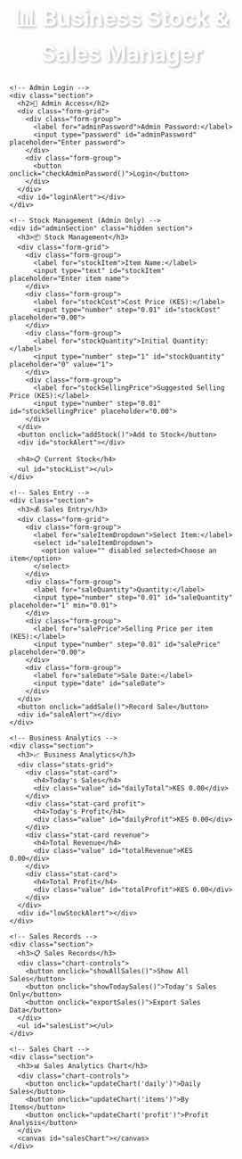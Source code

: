 <!DOCTYPE html>
<html lang="en">
<head>
  <meta charset="UTF-8" />
  <meta name="viewport" content="width=device-width, initial-scale=1.0"/>
  <title>📊 Business Stock & Sales Manager</title>
  <style>
    * {
      box-sizing: border-box;
      margin: 0;
      padding: 0;
    }
    
    body {
      font-family: 'Segoe UI', Tahoma, Geneva, Verdana, sans-serif;
      background: linear-gradient(135deg, #667eea 0%, #764ba2 100%);
      min-height: 100vh;
      padding: 20px;
      color: #333;
    }
    
    .container {
      max-width: 1200px;
      margin: 0 auto;
    }
    
    h1 {
      text-align: center;
      color: white;
      margin-bottom: 30px;
      font-size: 2.5rem;
      text-shadow: 2px 2px 4px rgba(0,0,0,0.3);
    }
    
    .section {
      background: rgba(255, 255, 255, 0.95);
      margin-bottom: 20px;
      padding: 25px;
      border-radius: 15px;
      box-shadow: 0 8px 32px rgba(0,0,0,0.1);
      backdrop-filter: blur(10px);
      border: 1px solid rgba(255, 255, 255, 0.2);
    }
    
    .section h2, .section h3 {
      color: #333;
      margin-bottom: 20px;
      padding-bottom: 10px;
      border-bottom: 2px solid #667eea;
    }
    
    .form-grid {
      display: grid;
      grid-template-columns: repeat(auto-fit, minmax(250px, 1fr));
      gap: 15px;
      margin-bottom: 20px;
    }
    
    .form-group {
      display: flex;
      flex-direction: column;
    }
    
    label {
      font-weight: 600;
      margin-bottom: 5px;
      color: #555;
    }
    
    input[type="text"],
    input[type="number"],
    input[type="password"],
    input[type="date"],
    select,
    button {
      padding: 12px 15px;
      border: 2px solid #ddd;
      border-radius: 8px;
      font-size: 14px;
      transition: all 0.3s ease;
      background: white;
    }
    
    input:focus, select:focus {
      outline: none;
      border-color: #667eea;
      box-shadow: 0 0 0 3px rgba(102, 126, 234, 0.1);
    }
    
    button {
      background: linear-gradient(135deg, #667eea 0%, #764ba2 100%);
      color: white;
      border: none;
      cursor: pointer;
      font-weight: 600;
      text-transform: uppercase;
      letter-spacing: 0.5px;
      transition: all 0.3s ease;
    }
    
    button:hover {
      transform: translateY(-2px);
      box-shadow: 0 5px 15px rgba(102, 126, 234, 0.4);
    }
    
    .hidden {
      display: none;
    }
    
    .stats-grid {
      display: grid;
      grid-template-columns: repeat(auto-fit, minmax(200px, 1fr));
      gap: 15px;
      margin: 20px 0;
    }
    
    .stat-card {
      background: linear-gradient(135deg, #4CAF50, #45a049);
      color: white;
      padding: 20px;
      border-radius: 10px;
      text-align: center;
      box-shadow: 0 4px 15px rgba(0,0,0,0.1);
    }
    
    .stat-card.profit {
      background: linear-gradient(135deg, #2196F3, #1976D2);
    }
    
    .stat-card.revenue {
      background: linear-gradient(135deg, #FF9800, #F57C00);
    }
    
    .stat-card h4 {
      font-size: 0.9rem;
      opacity: 0.9;
      margin-bottom: 5px;
    }
    
    .stat-card .value {
      font-size: 1.5rem;
      font-weight: bold;
    }
    
    canvas {
      max-width: 100%;
      height: 400px !important;
      border-radius: 10px;
      background: white;
    }
    
    ul {
      list-style-type: none;
      padding: 0;
    }
    
    li {
      background: #f8f9fa;
      margin: 8px 0;
      padding: 15px;
      border-radius: 8px;
      border-left: 4px solid #667eea;
      display: flex;
      justify-content: space-between;
      align-items: center;
      transition: all 0.3s ease;
    }
    
    li:hover {
      transform: translateX(5px);
      background: #e9ecef;
      box-shadow: 0 2px 8px rgba(0,0,0,0.1);
    }
    
    li .item-info {
      flex-grow: 1;
    }
    
    li .item-info strong {
      display: block;
      color: #333;
      margin-bottom: 5px;
    }
    
    li .item-info small {
      color: #666;
    }
    
    .delete-btn {
      background: linear-gradient(135deg, #ff4757, #ff3742) !important;
      padding: 8px 12px !important;
      font-size: 12px !important;
      margin: 0 !important;
      opacity: 0.7;
      transition: all 0.3s ease;
    }
    
    .delete-btn:hover {
      opacity: 1;
      transform: scale(1.05);
    }
    
    .alert {
      padding: 15px;
      margin: 15px 0;
      border-radius: 8px;
      font-weight: 500;
    }
    
    .alert-success {
      background: #d4edda;
      color: #155724;
      border: 1px solid #c3e6cb;
    }
    
    .alert-error {
      background: #f8d7da;
      color: #721c24;
      border: 1px solid #f5c6cb;
    }
    
    .alert-warning {
      background: #fff3cd;
      color: #856404;
      border: 1px solid #ffeaa7;
    }
    
    .low-stock-item {
      border-left-color: #ff9800 !important;
      background: linear-gradient(90deg, #fff3e0, #f8f9fa) !important;
    }
    
    .chart-controls {
      display: flex;
      gap: 10px;
      margin-bottom: 20px;
      flex-wrap: wrap;
    }
    
    .loading {
      text-align: center;
      color: #666;
      font-style: italic;
    }
    
    @media (max-width: 768px) {
      .form-grid {
        grid-template-columns: 1fr;
      }
      
      .stats-grid {
        grid-template-columns: 1fr;
      }
      
      h1 {
        font-size: 2rem;
      }
      
      .section {
        padding: 15px;
      }
    }
  </style>
</head>
<body>
  <div class="container">
    <h1>📊 Business Stock & Sales Manager</h1>

    <!-- Admin Login -->
    <div class="section">
      <h2>🔐 Admin Access</h2>
      <div class="form-grid">
        <div class="form-group">
          <label for="adminPassword">Admin Password:</label>
          <input type="password" id="adminPassword" placeholder="Enter password">
        </div>
        <div class="form-group">
          <button onclick="checkAdminPassword()">Login</button>
        </div>
      </div>
      <div id="loginAlert"></div>
    </div>

    <!-- Stock Management (Admin Only) -->
    <div id="adminSection" class="hidden section">
      <h3>📦 Stock Management</h3>
      <div class="form-grid">
        <div class="form-group">
          <label for="stockItem">Item Name:</label>
          <input type="text" id="stockItem" placeholder="Enter item name">
        </div>
        <div class="form-group">
          <label for="stockCost">Cost Price (KES):</label>
          <input type="number" step="0.01" id="stockCost" placeholder="0.00">
        </div>
        <div class="form-group">
          <label for="stockQuantity">Initial Quantity:</label>
          <input type="number" step="1" id="stockQuantity" placeholder="0" value="1">
        </div>
        <div class="form-group">
          <label for="stockSellingPrice">Suggested Selling Price (KES):</label>
          <input type="number" step="0.01" id="stockSellingPrice" placeholder="0.00">
        </div>
      </div>
      <button onclick="addStock()">Add to Stock</button>
      <div id="stockAlert"></div>
      
      <h4>📋 Current Stock</h4>
      <ul id="stockList"></ul>
    </div>

    <!-- Sales Entry -->
    <div class="section">
      <h3>💰 Sales Entry</h3>
      <div class="form-grid">
        <div class="form-group">
          <label for="saleItemDropdown">Select Item:</label>
          <select id="saleItemDropdown">
            <option value="" disabled selected>Choose an item</option>
          </select>
        </div>
        <div class="form-group">
          <label for="saleQuantity">Quantity:</label>
          <input type="number" step="0.01" id="saleQuantity" placeholder="1" min="0.01">
        </div>
        <div class="form-group">
          <label for="salePrice">Selling Price per item (KES):</label>
          <input type="number" step="0.01" id="salePrice" placeholder="0.00">
        </div>
        <div class="form-group">
          <label for="saleDate">Sale Date:</label>
          <input type="date" id="saleDate">
        </div>
      </div>
      <button onclick="addSale()">Record Sale</button>
      <div id="saleAlert"></div>
    </div>

    <!-- Business Analytics -->
    <div class="section">
      <h3>📈 Business Analytics</h3>
      <div class="stats-grid">
        <div class="stat-card">
          <h4>Today's Sales</h4>
          <div class="value" id="dailyTotal">KES 0.00</div>
        </div>
        <div class="stat-card profit">
          <h4>Today's Profit</h4>
          <div class="value" id="dailyProfit">KES 0.00</div>
        </div>
        <div class="stat-card revenue">
          <h4>Total Revenue</h4>
          <div class="value" id="totalRevenue">KES 0.00</div>
        </div>
        <div class="stat-card">
          <h4>Total Profit</h4>
          <div class="value" id="totalProfit">KES 0.00</div>
        </div>
      </div>
      <div id="lowStockAlert"></div>
    </div>

    <!-- Sales Records -->
    <div class="section">
      <h3>📋 Sales Records</h3>
      <div class="chart-controls">
        <button onclick="showAllSales()">Show All Sales</button>
        <button onclick="showTodaySales()">Today's Sales Only</button>
        <button onclick="exportSales()">Export Sales Data</button>
      </div>
      <ul id="salesList"></ul>
    </div>

    <!-- Sales Chart -->
    <div class="section">
      <h3>📊 Sales Analytics Chart</h3>
      <div class="chart-controls">
        <button onclick="updateChart('daily')">Daily Sales</button>
        <button onclick="updateChart('items')">By Items</button>
        <button onclick="updateChart('profit')">Profit Analysis</button>
      </div>
      <canvas id="salesChart"></canvas>
    </div>
  </div>

  <script src="https://cdnjs.cloudflare.com/ajax/libs/Chart.js/3.9.1/chart.min.js"></script>
  <script>
    // In-memory storage (Claude.ai compatible)
    let stock = [
      { item: "Sample Product", cost: 50, quantity: 10, sellingPrice: 80 }
    ];
    let sales = [
      { item: "Sample Product", quantity: 2, price: 80, cost: 50, profit: 60, date: new Date().toISOString().split('T')[0] }
    ];
    
    let salesChartInstance = null;
    let showingAllSales = true;
    
    // Initialize date input to today
    document.getElementById('saleDate').valueAsDate = new Date();

    function showAlert(elementId, message, type = 'success') {
      const element = document.getElementById(elementId);
      element.innerHTML = `<div class="alert alert-${type}">${message}</div>`;
      setTimeout(() => {
        element.innerHTML = '';
      }, 3000);
    }

    function checkAdminPassword() {
      const pwd = document.getElementById('adminPassword').value;
      if (pwd === 'Cliff') {
        document.getElementById('adminSection').classList.remove('hidden');
        showAlert('loginAlert', '✅ Admin access granted successfully!');
        document.getElementById('adminPassword').value = '';
      } else {
        showAlert('loginAlert', '❌ Invalid password. Please try again.', 'error');
      }
    }

    function addStock() {
      const item = document.getElementById('stockItem').value.trim();
      const cost = parseFloat(document.getElementById('stockCost').value);
      const quantity = parseInt(document.getElementById('stockQuantity').value) || 1;
      const sellingPrice = parseFloat(document.getElementById('stockSellingPrice').value) || 0;
      
      if (!item || isNaN(cost) || cost <= 0) {
        showAlert('stockAlert', '❌ Please provide valid item name and cost price.', 'error');
        return;
      }
      
      const existingStock = stock.find(s => s.item.toLowerCase() === item.toLowerCase());
      if (existingStock) {
        existingStock.quantity += quantity;
        existingStock.cost = cost; // Update cost
        if (sellingPrice > 0) existingStock.sellingPrice = sellingPrice;
        showAlert('stockAlert', `✅ Updated ${item} - Added ${quantity} units`);
      } else {
        stock.push({ item, cost, quantity, sellingPrice });
        showAlert('stockAlert', `✅ Added new item: ${item}`);
      }
      
      // Clear form
      document.getElementById('stockItem').value = '';
      document.getElementById('stockCost').value = '';
      document.getElementById('stockQuantity').value = '1';
      document.getElementById('stockSellingPrice').value = '';
      
      updateAll();
    }

    function updateStockList() {
      const ul = document.getElementById('stockList');
      if (stock.length === 0) {
        ul.innerHTML = '<li class="loading">No stock items available</li>';
        return;
      }
      
      ul.innerHTML = '';
      stock.forEach((s, index) => {
        const li = document.createElement('li');
        const isLowStock = s.quantity <= 5;
        if (isLowStock) li.classList.add('low-stock-item');
        
        const itemInfo = document.createElement('div');
        itemInfo.className = 'item-info';
        itemInfo.innerHTML = `
          <strong>${s.item}</strong>
          <small>Stock: ${s.quantity} units | Cost: KES ${s.cost.toFixed(2)} | 
          Suggested Price: KES ${(s.sellingPrice || 0).toFixed(2)} | 
          Margin: ${s.sellingPrice ? (((s.sellingPrice - s.cost) / s.cost) * 100).toFixed(1) : 0}%
          ${isLowStock ? ' ⚠️ LOW STOCK' : ''}</small>
        `;
        li.appendChild(itemInfo);
        
        const delBtn = document.createElement('button');
        delBtn.textContent = 'Delete';
        delBtn.className = 'delete-btn';
        delBtn.onclick = () => deleteStock(index);
        li.appendChild(delBtn);
        
        ul.appendChild(li);
      });
      
      checkLowStock();
    }

    function checkLowStock() {
      const lowStockItems = stock.filter(s => s.quantity <= 5 && s.quantity > 0);
      const outOfStockItems = stock.filter(s => s.quantity === 0);
      
      let alertHtml = '';
      if (outOfStockItems.length > 0) {
        alertHtml += `<div class="alert alert-error">🚨 OUT OF STOCK: ${outOfStockItems.map(s => s.item).join(', ')}</div>`;
      }
      if (lowStockItems.length > 0) {
        alertHtml += `<div class="alert alert-warning">⚠️ LOW STOCK: ${lowStockItems.map(s => `${s.item} (${s.quantity})`).join(', ')}</div>`;
      }
      
      document.getElementById('lowStockAlert').innerHTML = alertHtml;
    }

    function deleteStock(index) {
      const itemToDelete = stock[index].item;
      const hasSales = sales.some(sale => sale.item === itemToDelete);
      
      if (hasSales) {
        if (!confirm(`"${itemToDelete}" has sales records. Deleting will affect your analytics. Continue?`)) {
          return;
        }
      }
      
      if (confirm(`Are you sure you want to delete "${itemToDelete}" from stock?`)) {
        stock.splice(index, 1);
        updateAll();
        showAlert('stockAlert', `✅ Deleted ${itemToDelete} from stock`);
      }
    }

    function updateDropdown() {
      const dropdown = document.getElementById('saleItemDropdown');
      dropdown.innerHTML = '<option value="" disabled selected>Choose an item</option>';
      
      stock.filter(s => s.quantity > 0).forEach(s => {
        const option = document.createElement('option');
        option.value = s.item;
        option.textContent = `${s.item} (${s.quantity} available)`;
        dropdown.appendChild(option);
      });
      
      // Auto-fill selling price when item is selected
      dropdown.onchange = function() {
        const selectedStock = stock.find(s => s.item === this.value);
        if (selectedStock && selectedStock.sellingPrice) {
          document.getElementById('salePrice').value = selectedStock.sellingPrice;
        }
      };
    }

    function addSale() {
      const item = document.getElementById('saleItemDropdown').value;
      const quantity = parseFloat(document.getElementById('saleQuantity').value);
      const price = parseFloat(document.getElementById('salePrice').value);
      const date = document.getElementById('saleDate').value;
      
      if (!item || isNaN(quantity) || isNaN(price) || !date || quantity <= 0 || price <= 0) {
        showAlert('saleAlert', '❌ Please fill all fields with valid values.', 'error');
        return;
      }
      
      const stockItem = stock.find(s => s.item === item);
      if (!stockItem) {
        showAlert('saleAlert', `❌ Item "${item}" not found in stock.`, 'error');
        return;
      }
      
      if (stockItem.quantity < quantity) {
        showAlert('saleAlert', `❌ Insufficient stock. Available: ${stockItem.quantity}`, 'error');
        return;
      }
      
      // Process sale
      const cost = stockItem.cost;
      const profit = (price - cost) * quantity;
      stockItem.quantity -= quantity;
      
      sales.push({ item, quantity, price, cost, profit, date });
      
      // Clear form
      document.getElementById('saleQuantity').value = '';
      document.getElementById('salePrice').value = '';
      
      showAlert('saleAlert', `✅ Sale recorded! Revenue: KES ${(price * quantity).toFixed(2)}, Profit: KES ${profit.toFixed(2)}`);
      updateAll();
    }

    function showAllSales() {
      showingAllSales = true;
      updateSalesList();
    }

    function showTodaySales() {
      showingAllSales = false;
      updateSalesList();
    }

    function updateSalesList() {
      const ul = document.getElementById('salesList');
      const today = new Date().toISOString().split('T')[0];
      
      let displaySales = showingAllSales ? sales : sales.filter(s => s.date === today);
      
      if (displaySales.length === 0) {
        ul.innerHTML = '<li class="loading">No sales records found</li>';
        return;
      }
      
      ul.innerHTML = '';
      displaySales.slice(-20).reverse().forEach((s, i) => {
        const li = document.createElement('li');
        const actualIndex = sales.indexOf(s);
        
        const saleInfo = document.createElement('div');
        saleInfo.className = 'item-info';
        saleInfo.innerHTML = `
          <strong>${s.item}</strong>
          <small>${s.date} | Qty: ${s.quantity} | Unit Price: KES ${s.price.toFixed(2)} | 
          Revenue: KES ${(s.price * s.quantity).toFixed(2)} | Profit: KES ${s.profit.toFixed(2)}</small>
        `;
        li.appendChild(saleInfo);
        
        const delBtn = document.createElement('button');
        delBtn.textContent = 'Delete';
        delBtn.className = 'delete-btn';
        delBtn.onclick = () => deleteSale(actualIndex);
        li.appendChild(delBtn);
        
        ul.appendChild(li);
      });
      
      if (displaySales.length > 20) {
        const info = document.createElement('li');
        info.className = 'loading';
        info.innerHTML = `Showing latest 20 of ${displaySales.length} ${showingAllSales ? 'total' : "today's"} sales`;
        ul.insertBefore(info, ul.firstChild);
      }
    }

    function deleteSale(index) {
      if (confirm('Are you sure you want to delete this sale record?')) {
        const sale = sales[index];
        const stockItem = stock.find(s => s.item === sale.item);
        if (stockItem) {
          stockItem.quantity += sale.quantity; // Restore stock
        }
        sales.splice(index, 1);
        updateAll();
        showAlert('saleAlert', '✅ Sale record deleted and stock restored');
      }
    }

    function updateAnalytics() {
      const today = new Date().toISOString().split('T')[0];
      const todaySales = sales.filter(s => s.date === today);
      
      const dailyTotal = todaySales.reduce((sum, s) => sum + (s.price * s.quantity), 0);
      const dailyProfit = todaySales.reduce((sum, s) => sum + s.profit, 0);
      const totalRevenue = sales.reduce((sum, s) => sum + (s.price * s.quantity), 0);
      const totalProfit = sales.reduce((sum, s) => sum + s.profit, 0);
      
      document.getElementById('dailyTotal').textContent = `KES ${dailyTotal.toLocaleString('en-KE', {minimumFractionDigits: 2})}`;
      document.getElementById('dailyProfit').textContent = `KES ${dailyProfit.toLocaleString('en-KE', {minimumFractionDigits: 2})}`;
      document.getElementById('totalRevenue').textContent = `KES ${totalRevenue.toLocaleString('en-KE', {minimumFractionDigits: 2})}`;
      document.getElementById('totalProfit').textContent = `KES ${totalProfit.toLocaleString('en-KE', {minimumFractionDigits: 2})}`;
    }

    function updateChart(type = 'daily') {
      const ctx = document.getElementById('salesChart').getContext('2d');
      
      if (sales.length === 0) {
        if (salesChartInstance) salesChartInstance.destroy();
        ctx.font = "16px Arial";
        ctx.fillStyle = "#666";
        ctx.textAlign = "center";
        ctx.fillText("No sales data available for chart", ctx.canvas.width / 2, ctx.canvas.height / 2);
        return;
      }
      
      let chartData;
      
      if (type === 'daily') {
        const groupedByDate = {};
        sales.forEach(sale => {
          if (!groupedByDate[sale.date]) {
            groupedByDate[sale.date] = 0;
          }
          groupedByDate[sale.date] += sale.price * sale.quantity;
        });
        
        chartData = {
          labels: Object.keys(groupedByDate).sort(),
          datasets: [{
            label: 'Daily Revenue (KES)',
            data: Object.values(groupedByDate),
            borderColor: '#667eea',
            backgroundColor: 'rgba(102, 126, 234, 0.1)',
            tension: 0.4,
            fill: true
          }]
        };
      } else if (type === 'items') {
        const groupedByItem = {};
        sales.forEach(sale => {
          if (!groupedByItem[sale.item]) {
            groupedByItem[sale.item] = 0;
          }
          groupedByItem[sale.item] += sale.quantity;
        });
        
        const colors = ['#667eea', '#764ba2', '#f093fb', '#f5576c', '#4facfe', '#00f2fe'];
        chartData = {
          labels: Object.keys(groupedByItem),
          datasets: [{
            label: 'Quantity Sold',
            data: Object.values(groupedByItem),
            backgroundColor: Object.keys(groupedByItem).map((_, i) => colors[i % colors.length])
          }]
        };
      } else if (type === 'profit') {
        const groupedByDate = {};
        sales.forEach(sale => {
          if (!groupedByDate[sale.date]) {
            groupedByDate[sale.date] = 0;
          }
          groupedByDate[sale.date] += sale.profit;
        });
        
        chartData = {
          labels: Object.keys(groupedByDate).sort(),
          datasets: [{
            label: 'Daily Profit (KES)',
            data: Object.values(groupedByDate),
            borderColor: '#4CAF50',
            backgroundColor: 'rgba(76, 175, 80, 0.1)',
            tension: 0.4,
            fill: true
          }]
        };
      }
      
      if (salesChartInstance) {
        salesChartInstance.destroy();
      }
      
      salesChartInstance = new Chart(ctx, {
        type: type === 'items' ? 'doughnut' : 'line',
        data: chartData,
        options: {
          responsive: true,
          maintainAspectRatio: false,
          plugins: {
            legend: {
              position: 'bottom'
            },
            title: {
              display: true,
              text: type === 'daily' ? 'Daily Revenue Trends' : 
                    type === 'items' ? 'Sales by Product' : 'Profit Analysis'
            }
          },
          scales: type !== 'items' ? {
            y: {
              beginAtZero: true,
              title: {
                display: true,
                text: type === 'profit' ? 'Profit (KES)' : 'Revenue (KES)'
              }
            },
            x: {
              title: {
                display: true,
                text: 'Date'
              }
            }
          } : {}
        }
      });
    }

    function exportSales() {
      if (sales.length === 0) {
        alert('No sales data to export');
        return;
      }
      
      let csvContent = "Date,Item,Quantity,Unit Price,Total Revenue,Profit\n";
      sales.forEach(sale => {
        csvContent += `${sale.date},${sale.item},${sale.quantity},${sale.price},${(sale.price * sale.quantity).toFixed(2)},${sale.profit.toFixed(2)}\n`;
      });
      
      const blob = new Blob([csvContent], { type: 'text/csv' });
      const url = window.URL.createObjectURL(blob);
      const a = document.createElement('a');
      a.href = url;
      a.download = `sales_data_${new Date().toISOString().split('T')[0]}.csv`;
      a.click();
      window.URL.revokeObjectURL(url);
    }

    function updateAll() {
      updateStockList();
      updateDropdown();
      updateSalesList();
      updateAnalytics();
      updateChart();
    }

    // Initialize app
    updateAll();
  </script>
</body>
</html>